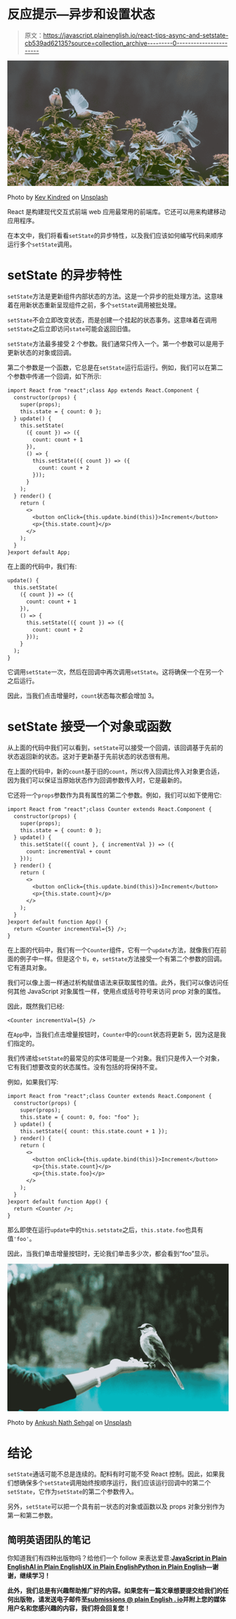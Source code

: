 # 反应提示—异步和设置状态

> 原文：<https://javascript.plainenglish.io/react-tips-async-and-setstate-cb539ad62135?source=collection_archive---------0----------------------->

![](img/9daedda805eeeba7ddb4f6c399d9b320.png)

Photo by [Kev Kindred](https://unsplash.com/@theotherkev?utm_source=medium&utm_medium=referral) on [Unsplash](https://unsplash.com?utm_source=medium&utm_medium=referral)

React 是构建现代交互式前端 web 应用最常用的前端库。它还可以用来构建移动应用程序。

在本文中，我们将看看`setState`的异步特性，以及我们应该如何编写代码来顺序运行多个`setState`调用。

# setState 的异步特性

`setState`方法是更新组件内部状态的方法。这是一个异步的批处理方法。这意味着在用新状态重新呈现组件之前，多个`setState`调用被批处理。

`setState`不会立即改变状态，而是创建一个挂起的状态事务。这意味着在调用`setState`之后立即访问`state`可能会返回旧值。

`setState`方法最多接受 2 个参数。我们通常只传入一个。第一个参数可以是用于更新状态的对象或回调。

第二个参数是一个函数，它总是在`setState`运行后运行。例如，我们可以在第二个参数中传递一个回调，如下所示:

```
import React from "react";class App extends React.Component {
  constructor(props) {
    super(props);
    this.state = { count: 0 };
  } update() {
    this.setState(
      ({ count }) => ({
        count: count + 1
      }),
      () => {
        this.setState(({ count }) => ({
          count: count + 2
        }));
      }
    );
  } render() {
    return (
      <>
        <button onClick={this.update.bind(this)}>Increment</button>
        <p>{this.state.count}</p>
      </>
    );
  }
}export default App;
```

在上面的代码中，我们有:

```
update() {
  this.setState(
    ({ count }) => ({
      count: count + 1
    }),
    () => {
      this.setState(({ count }) => ({
        count: count + 2
      }));
    }
  );
}
```

它调用`setState`一次，然后在回调中再次调用`setState`。这将确保一个在另一个之后运行。

因此，当我们点击增量时，`count`状态每次都会增加 3。

# setState 接受一个对象或函数

从上面的代码中我们可以看到，`setState`可以接受一个回调，该回调基于先前的状态返回新的状态。这对于更新基于先前状态的状态很有用。

在上面的代码中，新的`count`基于旧的`count`，所以传入回调比传入对象更合适，因为我们可以保证当原始状态作为回调参数传入时，它是最新的。

它还将一个`props`参数作为具有属性的第二个参数。例如，我们可以如下使用它:

```
import React from "react";class Counter extends React.Component {
  constructor(props) {
    super(props);
    this.state = { count: 0 };
  } update() {
    this.setState(({ count }, { incrementVal }) => ({
      count: incrementVal + count
    }));
  } render() {
    return (
      <>
        <button onClick={this.update.bind(this)}>Increment</button>
        <p>{this.state.count}</p>
      </>
    );
  }
}export default function App() {
  return <Counter incrementVal={5} />;
}
```

在上面的代码中，我们有一个`Counter`组件，它有一个`update`方法，就像我们在前面的例子中一样。但是这个 ti，e，`setState`方法接受一个有第二个参数的回调。它有道具对象。

我们可以像上面一样通过析构赋值语法来获取属性的值。此外，我们可以像访问任何其他 JavaScript 对象属性一样，使用点或括号符号来访问 prop 对象的属性。

因此，既然我们已经:

```
<Counter incrementVal={5} />
```

在`App`中，当我们点击增量按钮时，`Counter`中的`count`状态将更新 5，因为这是我们指定的。

我们传递给`setState`的最常见的实体可能是一个对象。我们只是传入一个对象，它有我们想要改变的状态属性。没有包括的将保持不变。

例如，如果我们写:

```
import React from "react";class Counter extends React.Component {
  constructor(props) {
    super(props);
    this.state = { count: 0, foo: "foo" };
  } update() {
    this.setState({ count: this.state.count + 1 });
  } render() {
    return (
      <>
        <button onClick={this.update.bind(this)}>Increment</button>
        <p>{this.state.count}</p>
        <p>{this.state.foo}</p>
      </>
    );
  }
}export default function App() {
  return <Counter />;
}
```

那么即使在运行`update`中的`this.setstate`之后，`this.state.foo`也具有值`'foo'`。

因此，当我们单击增量按钮时，无论我们单击多少次，都会看到“foo”显示。

![](img/c1e5edbbab015389d139a71a2933ce78.png)

Photo by [Ankush Nath Sehgal](https://unsplash.com/@ankushsehgal?utm_source=medium&utm_medium=referral) on [Unsplash](https://unsplash.com?utm_source=medium&utm_medium=referral)

# 结论

`setState`通话可能不总是连续的。配料有时可能不受 React 控制。因此，如果我们想确保多个`setState`调用始终按顺序运行，我们应该运行回调中的第二个`setState`，它作为`setState`的第二个参数传入。

另外，`setState`可以把一个具有前一状态的对象或函数以及 props 对象分别作为第一和第二参数。

## **简明英语团队的笔记**

你知道我们有四种出版物吗？给他们一个 follow 来表达爱意:[**JavaScript in Plain English**](https://medium.com/javascript-in-plain-english)[**AI in Plain English**](https://medium.com/ai-in-plain-english)[**UX in Plain English**](https://medium.com/ux-in-plain-english)[**Python in Plain English**](https://medium.com/python-in-plain-english)**—谢谢，继续学习！**

**此外，我们总是有兴趣帮助推广好的内容。如果您有一篇文章想要提交给我们的任何出版物，请发送电子邮件至[**submissions @ plain English . io**](mailto:submissions@plainenglish.io)**并附上您的媒体用户名和您感兴趣的内容，我们将会回复您！****